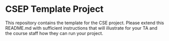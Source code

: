 # CSEP Template Project

This repository contains the template for the CSE project. Please extend this README.md with sufficient instructions that will illustrate for your TA and the course staff how they can run your project.
